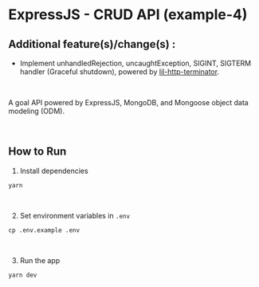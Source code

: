 # ExpressJS - CRUD API (example-4)

## Additional feature(s)/change(s) :

- Implement unhandledRejection, uncaughtException, SIGINT, SIGTERM handler (Graceful shutdown), powered by [lil-http-terminator](https://github.com/flash-oss/lil-http-terminator).

<br />

A goal API powered by ExpressJS, MongoDB, and Mongoose object data modeling (ODM).

<br />

## How to Run

1. Install dependencies

```
yarn
```

<br />

2. Set environment variables in `.env`

```
cp .env.example .env
```

<br />

3. Run the app

```
yarn dev
```
